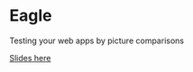 Eagle
=====

Testing your web apps by picture comparisons

[Slides here](http://paulmusso.github.io/eagle-slides)
